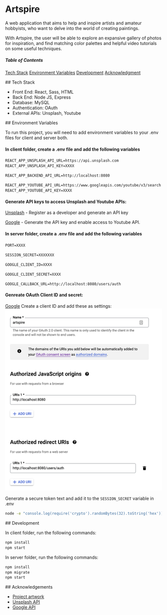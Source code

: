 # Artspire

A web application that aims to help and inspire artists and amateur hobbyists, who want to delve into the world of creating paintings.

With Artspire, the user will be able to explore an expansive gallery of photos for inspiration, and find matching color palettes and helpful video tutorials on some useful techniques.

##### Table of Contents

[Tech Stack](#tech)
[Environment Variables](#env)
[Development](#development)
[Acknowledgment](#ack)

<a name="tech">
## Tech Stack

-   Front End: React, Sass, HTML
-   Back End: Node JS, Express
-   Database: MySQL
-   Authentication: OAuth
-   External APIs: Unsplash, Youtube

<a name="env">
## Environment Variables

To run this project, you will need to add environment variables to your .env files for client and server both.

#### In client folder, create a .env file and add the following variables

`REACT_APP_UNSPLASH_API_URL=https://api.unsplash.com`
`REACT_APP_UNSPLASH_API_KEY=XXXX`

`REACT_APP_BACKEND_API_URL=http://localhost:8080`

`REACT_APP_YOUTUBE_API_URL=https://www.googleapis.com/youtube/v3/search`
`REACT_APP_YOUTUBE_API_KEY=XXXX`

#### Generate API keys to access Unsplash and Youtube APIs:

[Unsplash](https://unsplash.com/developers) - Register as a developer and generate an API key

[Google](https://developers.google.com/youtube/v3/getting-started) - Generate the API key and enable access to Youtube API.

#### In server folder, create a .env file and add the following variables

`PORT=XXXX`

`SESSION_SECRET=XXXXXXX`

`GOOGLE_CLIENT_ID=XXXX`

`GOOGLE_CLIENT_SECRET=XXXX`

`GOOGLE_CALLBACK_URL=http://localhost:8080/users/auth`

#### Genreate OAuth Client ID and secret:

[Google](https://developers.google.com/identity/protocols/oauth2) Create a client ID and add these as settings:
![Screenshot](project_images/oauth.png)

Generate a secure token text and add it to the `SESSION_SECRET` variable in .env

```bash
node -e "console.log(require('crypto').randomBytes(32).toString('hex'));"
```

<a name="development">
## Development

In client folder, run the following commands:

```bash
npm install
npm start
```

In server folder, run the following commands:

```bash
npm install
npm migrate
npm start
```

<a name="ack">
## Acknowledgements

-   [Project artwork](https://undraw.co/)
-   [Unsplash API](https://unsplash.com/developers)
-   [Google API](https://developers.google.com/youtube/v3)
